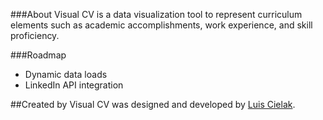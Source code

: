 ###About
Visual CV is a data visualization tool to represent curriculum elements such as academic accomplishments, work experience, and skill proficiency.

###Roadmap
- Dynamic data loads
- LinkedIn API integration

##Created by
Visual CV was designed and developed by [Luis Cielak](http://twitter.com/luiscielak/).


